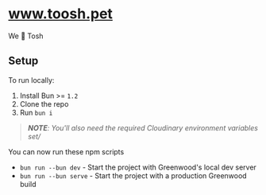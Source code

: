 # www.toosh.pet

We 🧡 Tosh

## Setup

To run locally:

1. Install Bun >= `1.2`
1. Clone the repo
1. Run `bun i`

> _**NOTE**: You'll also need the required Cloudinary environment variables set/_

You can now run these npm scripts
- `bun run --bun dev` - Start the project with Greenwood's local dev server
- `bun run --bun serve` - Start the project with a production Greenwood build
